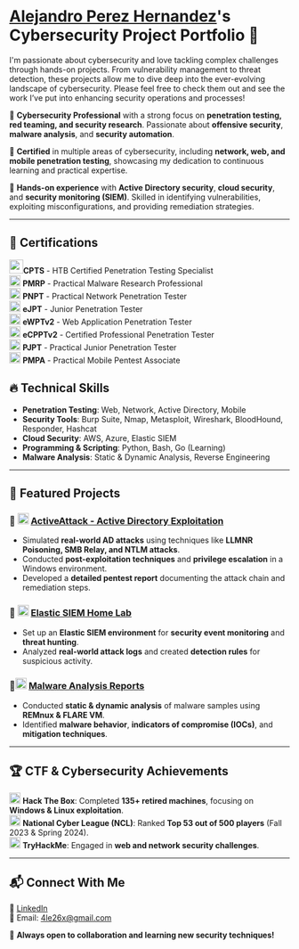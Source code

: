 # <a href="https://www.linkedin.com/in/alejandro-perez-hernandez-28158a120/">Alejandro Perez Hernandez</a>'s Cybersecurity Project Portfolio 🔐

I'm passionate about cybersecurity and love tackling complex challenges through hands-on projects. From vulnerability management to threat detection, these projects allow me to dive deep into the ever-evolving landscape of cybersecurity. Please feel free to check them out and see the work I’ve put into enhancing security operations and processes!

🔹 **Cybersecurity Professional** with a strong focus on **penetration testing, red teaming, and security research**. Passionate about **offensive security**, **malware analysis**, and **security automation**.

🔹 **Certified** in multiple areas of cybersecurity, including **network, web, and mobile penetration testing**, showcasing my dedication to continuous learning and practical expertise.

🔹 **Hands-on experience** with **Active Directory security**, **cloud security**, and **security monitoring (SIEM)**. Skilled in identifying vulnerabilities, exploiting misconfigurations, and providing remediation strategies.

---

## 📜 Certifications

<img src="https://images.credly.com/images/e63aa507-b974-4e67-bae6-1e425f6e2a99/image.png" width="25">**CPTS** - HTB Certified Penetration Testing Specialist 
<br>
<img src="https://certifications.tcm-sec.com/wp-content/uploads/2024/11/PMRP.webp" width="20"> **PMRP** - Practical Malware Research Professional  
<img src="https://certifications.tcm-sec.com/wp-content/uploads/2024/08/PNPT.webp" width="20"> **PNPT** - Practical Network Penetration Tester  
<img src="https://checkout.ine.com/img/ejpt-badge.766f036b.png" width="20"> **eJPT** - Junior Penetration Tester  
<img src="https://security.ine.com/wp-content/uploads/2023/08/eWPT.png" width="20"> **eWPTv2** - Web Application Penetration Tester  
<img src="https://camo.githubusercontent.com/29003a7fc837ef2e72ffd62c5936bdbb7ba6447c61d6a9d98aba0ed6356e19ee/68747470733a2f2f6173736574732e63657274732d73747564792e636f6d2f6c6f676f732f65435050542e706e67" width="20"> **eCPPTv2** - Certified Professional Penetration Tester  
<img src="https://certifications.tcm-sec.com/wp-content/uploads/2024/08/PJPT-1.webp" width="20"> **PJPT** - Practical Junior Penetration Tester  
<img src="https://certifications.tcm-sec.com/wp-content/uploads/2024/11/PMPA.webp" width="20"> **PMPA** - Practical Mobile Pentest Associate 





## 🔥 Technical Skills
- **Penetration Testing**: Web, Network, Active Directory, Mobile
- **Security Tools**: Burp Suite, Nmap, Metasploit, Wireshark, BloodHound, Responder, Hashcat
- **Cloud Security**: AWS, Azure, Elastic SIEM
- **Programming & Scripting**: Python, Bash, Go (Learning)
- **Malware Analysis**: Static & Dynamic Analysis, Reverse Engineering

---

## 📂 Featured Projects
### 🔹 <img src="https://static-00.iconduck.com/assets.00/azure-active-directory-aad-icon-1951x2048-2rv1xjcr.png" width="20"> [ActiveAttack - Active Directory Exploitation](https://alejandros-organization-8.gitbook.io/active/school-final-project)
- Simulated **real-world AD attacks** using techniques like **LLMNR Poisoning, SMB Relay, and NTLM attacks**.
- Conducted **post-exploitation techniques** and **privilege escalation** in a Windows environment.
- Developed a **detailed pentest report** documenting the attack chain and remediation steps.

### 🔹  <img src="https://camo.githubusercontent.com/6625f49cb63c295bf329b427d22b753ca70fef79858d43fd3cda0241a5f3e0ba/68747470733a2f2f7777772e656c61737469632e636f2f7374617469632d7265732f696d616765732f656c61737469632d6c6f676f2d3230302e706e67" width="20"> [Elastic SIEM Home Lab](https://alejandros-organization-8.gitbook.io/active/untitled)
- Set up an **Elastic SIEM environment** for **security event monitoring** and **threat hunting**.
- Analyzed **real-world attack logs** and created **detection rules** for suspicious activity.

### 🔹<img src="https://cdn-icons-png.flaticon.com/512/3696/3696410.png" width="20"> [Malware Analysis Reports](https://alejandros-organization-8.gitbook.io/active/malware-analysis)
- Conducted **static & dynamic analysis** of malware samples using **REMnux & FLARE VM**.
- Identified **malware behavior**, **indicators of compromise (IOCs)**, and **mitigation techniques**.

---

## 🏆 CTF & Cybersecurity Achievements
<img src="https://static-00.iconduck.com/assets.00/hack-the-box-icon-2048x2048-vce7bnzq.png" width="20"> **Hack The Box**: Completed **135+ retired machines**, focusing on **Windows & Linux exploitation**.
<br>
<img src="https://www.competitionsciences.org/wp-content/uploads/2020/01/National-Cyber-League-Logo.png" width="20"> **National Cyber League (NCL)**: Ranked **Top 53 out of 500 players** (Fall 2023 & Spring 2024).
<br>
<img src="https://i.imgur.com/3HnCZjv.png" width="20"> **TryHackMe**: Engaged in **web and network security challenges**.
<br>

---

## 📬 Connect With Me
💼 [LinkedIn](https://www.linkedin.com/in/alejandro-perez-hernandez-28158a120/)  
📧 Email: 4le26x@gmail.com


🚀 **Always open to collaboration and learning new security techniques!**

